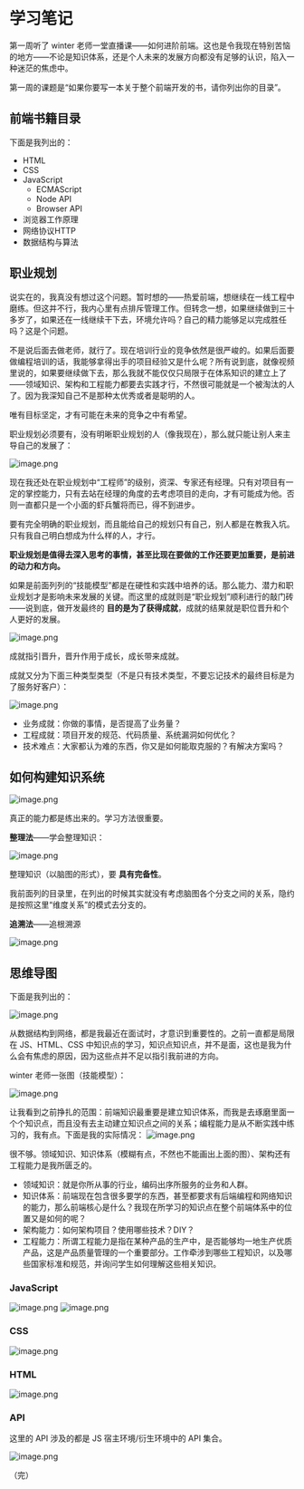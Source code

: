 # 学习笔记

第一周听了 winter 老师一堂直播课——如何进阶前端。这也是令我现在特别苦恼的地方——不论是知识体系，还是个人未来的发展方向都没有足够的认识，陷入一种迷茫的焦虑中。


第一周的课题是“如果你要写一本关于整个前端开发的书，请你列出你的目录”。


## 前端书籍目录


下面是我列出的：

- HTML
- CSS
- JavaScript
   - ECMAScript
   - Node API
   - Browser API
- 浏览器工作原理
- 网络协议HTTP
- 数据结构与算法





## 职业规划


说实在的，我真没有想过这个问题。暂时想的——热爱前端，想继续在一线工程中磨练。但这并不行，我内心里有点排斥管理工作。但转念一想，如果继续做到三十多岁了，如果还在一线继续干下去，环境允许吗？自己的精力能够足以完成胜任吗？这是个问题。


不是说后面去做老师，就行了。现在培训行业的竞争依然是很严峻的。如果后面要做编程培训的话，我能够拿得出手的项目经验又是什么呢？所有说到底，就像视频里说的，如果要继续做下去，那么我就不能仅仅只局限于在体系知识的建立上了——领域知识、架构和工程能力都要去实践才行，不然很可能就是一个被淘汰的人了。因为我深知自己不是那种太优秀或者是聪明的人。


唯有目标坚定，才有可能在未来的竞争之中有希望。


职业规划必须要有，没有明晰职业规划的人（像我现在），那么就只能让别人来主导自己的发展了：


![image.png](https://cdn.nlark.com/yuque/0/2020/png/103346/1593843334193-bba4b6b8-8227-43d0-8530-3b117d3a3f53.png#align=left&display=inline&height=356&margin=%5Bobject%20Object%5D&name=image.png&originHeight=711&originWidth=1718&size=145840&status=done&style=none&width=859)


现在我还处在职业规划中“工程师”的级别，资深、专家还有经理。只有对项目有一定的掌控能力，只有去站在经理的角度的去考虑项目的走向，才有可能成为他。否则一直都只是一个小面的虾兵蟹将而已，得不到进步。


要有完全明确的职业规划，而且能给自己的规划只有自己，别人都是在教我入坑。只有我自己明白想成为什么样的人，才行。


**职业规划是值得去深入思考的事情，甚至比现在要做的工作还要更加重要，是前进的动力和方向。**


如果是前面列列的“技能模型”都是在硬性和实践中培养的话。那么能力、潜力和职业规划才是影响未来发展的关键。而这里的成就则是“职业规划”顺利进行的敲门砖——说到底，做开发最终的 **目的是为了获得成就**，成就的结果就是职位晋升和个人更好的发展。


![image.png](https://cdn.nlark.com/yuque/0/2020/png/103346/1593843765484-985b2ea1-56b3-4e65-8bc3-2ebe4b9cec24.png#align=left&display=inline&height=345&margin=%5Bobject%20Object%5D&name=image.png&originHeight=689&originWidth=761&size=72561&status=done&style=none&width=380.5)


成就指引晋升，晋升作用于成长，成长带来成就。


成就又分为下面三种类型类型（不是只有技术类型，不要忘记技术的最终目标是为了服务好客户）：


![image.png](https://cdn.nlark.com/yuque/0/2020/png/103346/1593843869006-a847776a-b85b-49e4-8291-8f52f004d6b5.png#align=left&display=inline&height=242&margin=%5Bobject%20Object%5D&name=image.png&originHeight=484&originWidth=798&size=65659&status=done&style=none&width=399)


- 业务成就：你做的事情，是否提高了业务量？
- 工程成就：项目开发的规范、代码质量、系统漏洞如何优化？
- 技术难点：大家都认为难的东西，你又是如何能取克服的？有解决方案吗？



## 如何构建知识系统


![image.png](https://cdn.nlark.com/yuque/0/2020/png/103346/1593844893135-39485593-0dba-455f-b0e4-21a84d45b79e.png#align=left&display=inline&height=540&margin=%5Bobject%20Object%5D&name=image.png&originHeight=540&originWidth=802&size=115772&status=done&style=none&width=802)


真正的能力都是练出来的。学习方法很重要。


**整理法**——学会整理知识：


![image.png](https://cdn.nlark.com/yuque/0/2020/png/103346/1593844201677-8ada2349-b142-46d8-a649-4fc77f71f733.png#align=left&display=inline&height=356&margin=%5Bobject%20Object%5D&name=image.png&originHeight=458&originWidth=1415&size=207610&status=done&style=none&width=1100)


整理知识（以脑图的形式），要 **具有完备性**。


我前面列的目录里，在列出的时候其实就没有考虑脑图各个分支之间的关系，隐约是按照这里“维度关系”的模式去分支的。


**追溯法**——追根溯源


![image.png](https://cdn.nlark.com/yuque/0/2020/png/103346/1593844783141-e3a04dec-9089-4ccc-b0b1-b9d7be74afee.png#align=left&display=inline&height=366&margin=%5Bobject%20Object%5D&name=image.png&originHeight=366&originWidth=1050&size=157113&status=done&style=none&width=1050)


## 思维导图


下面是我列出的：


![image.png](https://cdn.nlark.com/yuque/0/2020/png/103346/1593841610365-7d11cb12-75d7-4e15-887a-7c71003f5282.png#align=left&display=inline&height=946&margin=%5Bobject%20Object%5D&name=image.png&originHeight=946&originWidth=487&size=56049&status=done&style=none&width=487)


从数据结构到网络，都是我最近在面试时，才意识到重要性的。之前一直都是局限在 JS、HTML、CSS 中知识点的学习，知识点知识点，并不是面，这也是我为什么会有焦虑的原因，因为这些点并不足以指引我前进的方向。


winter 老师一张图（技能模型）：


![image.png](https://cdn.nlark.com/yuque/0/2020/png/103346/1593841777831-36c802db-9aa7-47ad-a0ba-a82dce99b3e0.png#align=left&display=inline&height=291&margin=%5Bobject%20Object%5D&name=image.png&originHeight=581&originWidth=1407&size=89212&status=done&style=none&width=703.5)


让我看到之前挣扎的范围：前端知识最重要是建立知识体系，而我是去琢磨里面一个个知识点，而且没有去主动建立知识点之间的关系；编程能力是从不断实践中练习的，我有点。下面是我的实际情况：
![image.png](https://cdn.nlark.com/yuque/0/2020/png/103346/1593841989563-409495af-0c85-4313-94cd-9737acc0a0e5.png#align=left&display=inline&height=266&margin=%5Bobject%20Object%5D&name=image.png&originHeight=266&originWidth=341&size=5029&status=done&style=none&width=341)


很不够。领域知识、知识体系（模糊有点，不然也不能画出上面的图）、架构还有工程能力是我所匮乏的。


- 领域知识：就是你所从事的行业，编码出序所服务的业务和人群。
- 知识体系：前端现在包含很多要学的东西，甚至都要求有后端编程和网络知识的能力，那么前端核心是什么？我现在所学习的知识点在整个前端体系中的位置又是如何的呢？
- 架构能力：如何架构项目？使用哪些技术？DIY？
- 工程能力：所谓工程能力是指在某种产品的生产中，是否能够均一地生产优质产品，这是产品质量管理的一个重要部分。工作牵涉到哪些工程知识，以及哪些国家标准和规范，并询问学生如何理解这些相关知识。



### JavaScript


![image.png](https://cdn.nlark.com/yuque/0/2020/png/103346/1593845243180-211994c6-1298-4684-a686-6e06c6ac7bfa.png#align=left&display=inline&height=716&margin=%5Bobject%20Object%5D&name=image.png&originHeight=716&originWidth=885&size=65945&status=done&style=none&width=885)
![image.png](https://cdn.nlark.com/yuque/0/2020/png/103346/1593845270970-1b2c421e-ccca-4a8e-b22c-d8b959cdb262.png#align=left&display=inline&height=778&margin=%5Bobject%20Object%5D&name=image.png&originHeight=778&originWidth=880&size=69246&status=done&style=none&width=880)




### CSS


![image.png](https://cdn.nlark.com/yuque/0/2020/png/103346/1593845341346-37f41d89-8666-4dac-b500-01e0f6e6f00b.png#align=left&display=inline&height=663&margin=%5Bobject%20Object%5D&name=image.png&originHeight=663&originWidth=795&size=52884&status=done&style=none&width=795)


### HTML


![image.png](https://cdn.nlark.com/yuque/0/2020/png/103346/1593845323423-8b000aa4-3bf5-4dca-bd41-4f96626dad0f.png#align=left&display=inline&height=310&margin=%5Bobject%20Object%5D&name=image.png&originHeight=310&originWidth=697&size=22552&status=done&style=none&width=697)


### API


这里的 API 涉及的都是 JS 宿主环境/衍生环境中的 API 集合。


![image.png](https://cdn.nlark.com/yuque/0/2020/png/103346/1593845408093-68a98c8e-9fae-4578-9bd4-136d38b9a129.png#align=left&display=inline&height=499&margin=%5Bobject%20Object%5D&name=image.png&originHeight=499&originWidth=771&size=35336&status=done&style=none&width=771)


（完）
